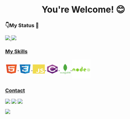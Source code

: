 <h1 align="center">You're Welcome! 😊</h1>
<h3>👇My Status 🫡</h3>
<div>
   <a href="https://github.com/VargasGui">
   <img height="180em" src="https://github-readme-stats.vercel.app/api?username=VargasGui&show_icons=true&theme=dracula&include_all_commits=true&count_private=true"/>
   <img height="180em" src="https://github-readme-stats.vercel.app/api/top-langs/?username=VargasGui&layout=compact&langs_count=6&theme=dracula"/>
</div>
     
<h3>My Skills</h3>
<div>
  <img align="center" alt="HTML" height="30" width="40" src="https://raw.githubusercontent.com/devicons/devicon/master/icons/html5/html5-original.svg">
  <img align="center" alt="CSS" height="30" width="40" src="https://raw.githubusercontent.com/devicons/devicon/master/icons/css3/css3-original.svg">
  <img align="center" alt="Js" height="30" width="40" src="https://raw.githubusercontent.com/devicons/devicon/master/icons/javascript/javascript-plain.svg">
  <img align="center" alt="Csharp" height="30" width="40" src="https://raw.githubusercontent.com/devicons/devicon/master/icons/csharp/csharp-original.svg">
  <img align="center" alt="MongoDB" height="35" width="35" src="https://raw.githubusercontent.com/devicons/devicon/master/icons/mongodb/mongodb-plain-wordmark.svg">
  <img align="center" alt="NodeJs" height="60" width="60" src="https://raw.githubusercontent.com/devicons/devicon/master/icons/nodejs/nodejs-plain-wordmark.svg">
</div>

##
<h3>Contact</h3>
<div> 

  <a href="https://www.instagram.com/guii_vargas_/" target="_blank"><img src="https://img.shields.io/badge/-Instagram-%23E4405F?style=for-the-badge&logo=instagram&logoColor=white" target="_blank"></a>
  <a href="https://www.linkedin.com/in/guilherme-vargas-26103b258/" target="_blank"><img src="https://img.shields.io/badge/-LinkedIn-%230077B5?style=for-the-badge&logo=linkedin&logoColor=white" target="_blank"></a> 
  <a href="mailto:guilherme.vargas1h3@gmail.com" target="_blank"><img src="https://img.shields.io/badge/-Gmail-%23333?style=for-the-badge&logo=Gmail&logoColor=white" target="_blank"></a> 

</div>
<img src="https://imgur.com/rilHVxA.png"/>
